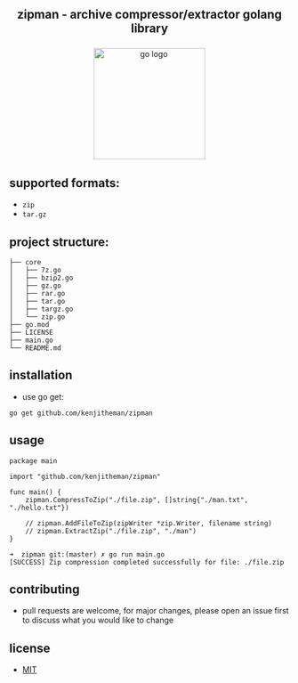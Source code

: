 <h2 align="center">zipman - archive compressor/extractor golang library</h2>

###

<div align="center">
  <img src="https://cdn.jsdelivr.net/gh/devicons/devicon/icons/go/go-original.svg" height="200" alt="go logo"  />
</div>

###

## supported formats:

 - `zip`
 - `tar.gz`

## project structure:

```
├── core
│   ├── 7z.go
│   ├── bzip2.go
│   ├── gz.go
│   ├── rar.go
│   ├── tar.go
│   ├── targz.go
│   └── zip.go
├── go.mod
├── LICENSE
├── main.go
└── README.md
```

## installation

- use go get:

```
go get github.com/kenjitheman/zipman
```

## usage

```
package main

import "github.com/kenjitheman/zipman"

func main() {
	zipman.CompressToZip("./file.zip", []string{"./man.txt", "./hello.txt"})
    
    // zipman.AddFileToZip(zipWriter *zip.Writer, filename string)
	// zipman.ExtractZip("./file.zip", "./man")
}

➜  zipman git:(master) ✗ go run main.go
[SUCCESS] Zip compression completed successfully for file: ./file.zip
```

## contributing

- pull requests are welcome, for major changes, please open an issue first to
  discuss what you would like to change

## license

- [MIT](https://choosealicense.com/licenses/mit/)

